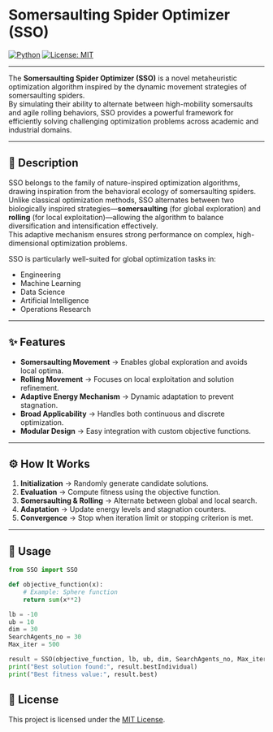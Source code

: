 # Somersaulting Spider Optimizer (SSO)  

[![Python](https://img.shields.io/badge/Python-3.7%2B-blue.svg)](https://www.python.org/)   [![License: MIT](https://img.shields.io/badge/License-MIT-green.svg)](LICENSE)  

---

The **Somersaulting Spider Optimizer (SSO)** is a novel metaheuristic optimization algorithm inspired by the dynamic movement strategies of somersaulting spiders.  
By simulating their ability to alternate between high-mobility somersaults and agile rolling behaviors, SSO provides a powerful framework for efficiently solving challenging optimization problems across academic and industrial domains.

---

## 📖 Description  

SSO belongs to the family of nature-inspired optimization algorithms, drawing inspiration from the behavioral ecology of somersaulting spiders.  
Unlike classical optimization methods, SSO alternates between two biologically inspired strategies—**somersaulting** (for global exploration) and **rolling** (for local exploitation)—allowing the algorithm to balance diversification and intensification effectively.  
This adaptive mechanism ensures strong performance on complex, high-dimensional optimization problems.  

SSO is particularly well-suited for global optimization tasks in:  

- Engineering  
- Machine Learning  
- Data Science  
- Artificial Intelligence  
- Operations Research  

---

## ✨ Features  

- **Somersaulting Movement** → Enables global exploration and avoids local optima.  
- **Rolling Movement** → Focuses on local exploitation and solution refinement.  
- **Adaptive Energy Mechanism** → Dynamic adaptation to prevent stagnation.  
- **Broad Applicability** → Handles both continuous and discrete optimization.  
- **Modular Design** → Easy integration with custom objective functions.  

---

## ⚙️ How It Works  

1. **Initialization** → Randomly generate candidate solutions.  
2. **Evaluation** → Compute fitness using the objective function.  
3. **Somersaulting & Rolling** → Alternate between global and local search.  
4. **Adaptation** → Update energy levels and stagnation counters.  
5. **Convergence** → Stop when iteration limit or stopping criterion is met.  

---

## 🚀 Usage  

```python
from SSO import SSO

def objective_function(x):
    # Example: Sphere function
    return sum(x**2)

lb = -10
ub = 10
dim = 30
SearchAgents_no = 30
Max_iter = 500

result = SSO(objective_function, lb, ub, dim, SearchAgents_no, Max_iter)
print("Best solution found:", result.bestIndividual)
print("Best fitness value:", result.best)
```



## 📄 License

This project is licensed under the [MIT License](LICENSE).

